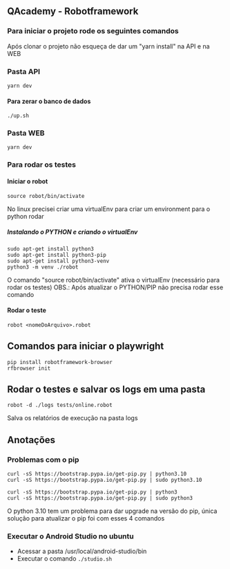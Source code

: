 ## QAcademy - Robotframework

### Para iniciar o projeto rode os seguintes comandos
Após clonar o projeto não esqueça de dar um "yarn install" na API e na WEB

### Pasta API
    yarn dev
#### Para zerar o banco de dados
    ./up.sh

### Pasta WEB
    yarn dev

### Para rodar os testes
#### Iniciar o robot
    source robot/bin/activate

No linux precisei criar uma virtualEnv para criar um environment para o python rodar

##### Instalando o PYTHON e criando o virtualEnv
    sudo apt-get install python3
    sudo apt-get install python3-pip
    sudo apt-get install python3-venv
    python3 -m venv ./robot

O comando "source robot/bin/activate" ativa o virtualEnv (necessário para rodar os testes)
OBS.: Após atualizar o PYTHON/PIP não precisa rodar esse comando

#### Rodar o teste
    robot <nomeDoArquivo>.robot

## Comandos para iniciar o playwright
    pip install robotframework-browser
    rfbrowser init
## Rodar o testes e salvar os logs em uma pasta
    robot -d ./logs tests/online.robot
Salva os relatórios de execução na pasta logs

## Anotações
### Problemas com o pip
    curl -sS https://bootstrap.pypa.io/get-pip.py | python3.10
    curl -sS https://bootstrap.pypa.io/get-pip.py | sudo python3.10

    curl -sS https://bootstrap.pypa.io/get-pip.py | python3
    curl -sS https://bootstrap.pypa.io/get-pip.py | sudo python3

O python 3.10 tem um problema para dar upgrade na versão do pip, única solução para atualizar o pip foi com esses 4 comandos

### Executar o Android Studio no ubuntu
 - Acessar a pasta /usr/local/android-studio/bin
 - Executar o comando ``` ./studio.sh ```